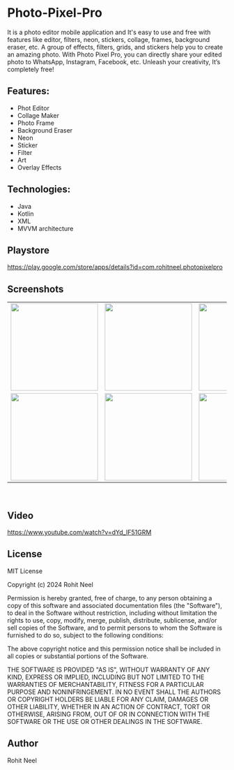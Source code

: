 # Photo-Pixel-Pro
It is a photo editor mobile application and It's easy to use and free with features like editor, filters, neon, stickers, collage, frames, background eraser, etc. A group of effects, filters, grids, and stickers help you to create an amazing photo. With Photo Pixel Pro, you can directly share your edited photo to WhatsApp, Instagram, Facebook, etc. Unleash your creativity, It’s completely free!
## Features:
<ul dir="auto">
<li>Phot Editor</li>
<li>Collage Maker</li>
<li>Photo Frame</li>
<li>Background Eraser</li>
<li>Neon</li>
<li>Sticker</li>
<li>Filter</li>
<li>Art</li>
<li>Overlay Effects</li>
</ul>
<h2 tabindex="-1" dir="auto"><a class="anchor" aria-hidden="true" tabindex="-1" href="#technologies"></a>Technologies:</h2>
<ul dir="auto">
<li>Java</li>
<li>Kotlin</li>
<li>XML</li>
<li>MVVM architecture</li>
</ul>

## Playstore 
https://play.google.com/store/apps/details?id=com.rohitneel.photopixelpro

## Screenshots 
<table>
  <tr>
    <td><img src="https://github.com/user-attachments/assets/ca6cbef0-c7d3-48d8-ba9c-afe8f4617d92" width="200"/></td>
    <td><img src="https://github.com/user-attachments/assets/e2b9e59c-0b77-42aa-adda-752347f3fc6e" width="200"/></td>
    <td><img src="https://github.com/user-attachments/assets/703f6602-463e-4361-8835-04e19d4937f0" width="200"/></td>
    <td><img src="https://github.com/user-attachments/assets/b80ba508-1db3-4900-b024-7dbc28c48e6e" width="200"/></td>
  </tr>
  <tr>
    <td><img src="https://github.com/user-attachments/assets/6527f5cd-9111-4a52-a9e8-73fe0e4a6487" width="200"/></td>
    <td><img src="https://github.com/user-attachments/assets/2b22b486-528c-4d21-a5c3-a06988793a46" width="200"/></td>
    <td><img src="https://github.com/user-attachments/assets/a83b0c06-914e-4df0-8fba-1f7f3e2b9518" width="200"/></td>
    <td><img src="https://github.com/user-attachments/assets/9c623298-5296-4695-8753-97fa62447b44" width="200"/></td>
  </tr>
</table>
<br>

## Video
https://www.youtube.com/watch?v=dYd_IF51GRM

## License
MIT License

Copyright (c) 2024 Rohit Neel

Permission is hereby granted, free of charge, to any person obtaining a copy
of this software and associated documentation files (the "Software"), to deal
in the Software without restriction, including without limitation the rights
to use, copy, modify, merge, publish, distribute, sublicense, and/or sell
copies of the Software, and to permit persons to whom the Software is
furnished to do so, subject to the following conditions:

The above copyright notice and this permission notice shall be included in all
copies or substantial portions of the Software.

THE SOFTWARE IS PROVIDED "AS IS", WITHOUT WARRANTY OF ANY KIND, EXPRESS OR
IMPLIED, INCLUDING BUT NOT LIMITED TO THE WARRANTIES OF MERCHANTABILITY,
FITNESS FOR A PARTICULAR PURPOSE AND NONINFRINGEMENT. IN NO EVENT SHALL THE
AUTHORS OR COPYRIGHT HOLDERS BE LIABLE FOR ANY CLAIM, DAMAGES OR OTHER
LIABILITY, WHETHER IN AN ACTION OF CONTRACT, TORT OR OTHERWISE, ARISING FROM,
OUT OF OR IN CONNECTION WITH THE SOFTWARE OR THE USE OR OTHER DEALINGS IN THE
SOFTWARE.

## Author
Rohit Neel
